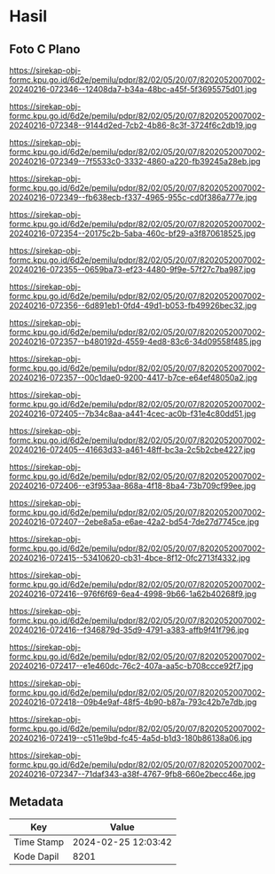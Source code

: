 # Hasil

## Foto C Plano

https://sirekap-obj-formc.kpu.go.id/6d2e/pemilu/pdpr/82/02/05/20/07/8202052007002-20240216-072346--12408da7-b34a-48bc-a45f-5f3695575d01.jpg

https://sirekap-obj-formc.kpu.go.id/6d2e/pemilu/pdpr/82/02/05/20/07/8202052007002-20240216-072348--9144d2ed-7cb2-4b86-8c3f-3724f6c2db19.jpg

https://sirekap-obj-formc.kpu.go.id/6d2e/pemilu/pdpr/82/02/05/20/07/8202052007002-20240216-072349--7f5533c0-3332-4860-a220-fb39245a28eb.jpg

https://sirekap-obj-formc.kpu.go.id/6d2e/pemilu/pdpr/82/02/05/20/07/8202052007002-20240216-072349--fb638ecb-f337-4965-955c-cd0f386a777e.jpg

https://sirekap-obj-formc.kpu.go.id/6d2e/pemilu/pdpr/82/02/05/20/07/8202052007002-20240216-072354--20175c2b-5aba-460c-bf29-a3f870618525.jpg

https://sirekap-obj-formc.kpu.go.id/6d2e/pemilu/pdpr/82/02/05/20/07/8202052007002-20240216-072355--0659ba73-ef23-4480-9f9e-57f27c7ba987.jpg

https://sirekap-obj-formc.kpu.go.id/6d2e/pemilu/pdpr/82/02/05/20/07/8202052007002-20240216-072356--6d891eb1-0fd4-49d1-b053-fb49926bec32.jpg

https://sirekap-obj-formc.kpu.go.id/6d2e/pemilu/pdpr/82/02/05/20/07/8202052007002-20240216-072357--b480192d-4559-4ed8-83c6-34d09558f485.jpg

https://sirekap-obj-formc.kpu.go.id/6d2e/pemilu/pdpr/82/02/05/20/07/8202052007002-20240216-072357--00c1dae0-9200-4417-b7ce-e64ef48050a2.jpg

https://sirekap-obj-formc.kpu.go.id/6d2e/pemilu/pdpr/82/02/05/20/07/8202052007002-20240216-072405--7b34c8aa-a441-4cec-ac0b-f31e4c80dd51.jpg

https://sirekap-obj-formc.kpu.go.id/6d2e/pemilu/pdpr/82/02/05/20/07/8202052007002-20240216-072405--41663d33-a461-48ff-bc3a-2c5b2cbe4227.jpg

https://sirekap-obj-formc.kpu.go.id/6d2e/pemilu/pdpr/82/02/05/20/07/8202052007002-20240216-072406--e3f953aa-868a-4f18-8ba4-73b709cf99ee.jpg

https://sirekap-obj-formc.kpu.go.id/6d2e/pemilu/pdpr/82/02/05/20/07/8202052007002-20240216-072407--2ebe8a5a-e6ae-42a2-bd54-7de27d7745ce.jpg

https://sirekap-obj-formc.kpu.go.id/6d2e/pemilu/pdpr/82/02/05/20/07/8202052007002-20240216-072415--53410620-cb31-4bce-8f12-0fc2713f4332.jpg

https://sirekap-obj-formc.kpu.go.id/6d2e/pemilu/pdpr/82/02/05/20/07/8202052007002-20240216-072416--976f6f69-6ea4-4998-9b66-1a62b40268f9.jpg

https://sirekap-obj-formc.kpu.go.id/6d2e/pemilu/pdpr/82/02/05/20/07/8202052007002-20240216-072416--f346879d-35d9-4791-a383-affb9f41f796.jpg

https://sirekap-obj-formc.kpu.go.id/6d2e/pemilu/pdpr/82/02/05/20/07/8202052007002-20240216-072417--e1e460dc-76c2-407a-aa5c-b708ccce92f7.jpg

https://sirekap-obj-formc.kpu.go.id/6d2e/pemilu/pdpr/82/02/05/20/07/8202052007002-20240216-072418--09b4e9af-48f5-4b90-b87a-793c42b7e7db.jpg

https://sirekap-obj-formc.kpu.go.id/6d2e/pemilu/pdpr/82/02/05/20/07/8202052007002-20240216-072419--c511e9bd-fc45-4a5d-b1d3-180b86138a06.jpg

https://sirekap-obj-formc.kpu.go.id/6d2e/pemilu/pdpr/82/02/05/20/07/8202052007002-20240216-072347--71daf343-a38f-4767-9fb8-660e2becc46e.jpg


## Metadata

| Key        | Value               |
| ---------- | ------------------- |
| Time Stamp | 2024-02-25 12:03:42 |
| Kode Dapil | 8201                |



